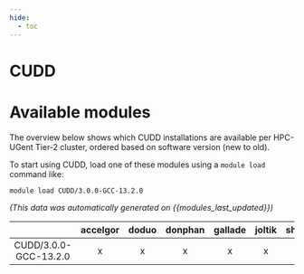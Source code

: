 ```yaml
---
hide:
  - toc
---
```


CUDD
====

# Available modules


The overview below shows which CUDD installations are available per HPC-UGent Tier-2 cluster, ordered based on software version (new to old).

To start using CUDD, load one of these modules using a `module load` command like:

```shell
module load CUDD/3.0.0-GCC-13.2.0
```

*(This data was automatically generated on {{modules_last_updated}})*  

| |accelgor|doduo|donphan|gallade|joltik|shinx|
| :---: | :---: | :---: | :---: | :---: | :---: | :---: |
|CUDD/3.0.0-GCC-13.2.0|x|x|x|x|x|x|
